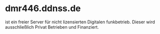 # dmr446.ddnss.de

ist ein freier Server für nicht lizensierten Digitalen funkbetrieb.
Dieser wird ausschließlich Privat Betrieben und Finanziert.
